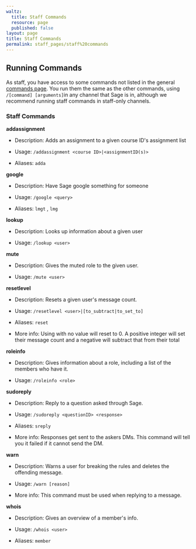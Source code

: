 ```yaml
---
waltz:
  title: Staff Commands
  resource: page
  published: false
layout: page
title: Staff Commands
permalink: staff_pages/staff%20commands
---
```

## Running Commands

As staff, you have access to some commands not listed in the general [commands page][29]. You run them the same as the
other commands, using `/[command] [arguments]`in any channel that Sage is in, although we recommend running staff
commands in staff-only channels.

### Staff Commands

**addassignment**

- Description: Adds an assignment to a given course ID's assignment list

- Usage: `/addassignment <course ID>|<assignmentID(s)>`

- Aliases: `adda`


**google**

- Description: Have Sage google something for someone

- Usage: `/google <query>`

- Aliases: `lmgt`
, `lmg`


**lookup**

- Description: Looks up information about a given user

- Usage: `/lookup <user>`


**mute**

- Description: Gives the muted role to the given user.

- Usage: `/mute <user>`


**resetlevel**

- Description: Resets a given user's message count.

- Usage: `/resetlevel <user>|[to_subtract|to_set_to]`

- Aliases: `reset`

- More info: Using with no value will reset to 0. A positive integer will
	set their message count and a negative will subtract that from their total


**roleinfo**

- Description: Gives information about a role, including a list of the members who have it.

- Usage: `/roleinfo <role>`


**sudoreply**

- Description: Reply to a question asked through Sage.

- Usage: `/sudoreply <questionID> <response>`

- Aliases: `sreply`

- More info: Responses get sent to the askers DMs. This command will tell you it failed if it cannot send the DM.


**warn**

- Description: Warns a user for breaking the rules and deletes the offending message.

- Usage: `/warn [reason]`

- More info: This command must be used when replying to a message.


**whois**

- Description: Gives an overview of a member's info.

- Usage: `/whois <user>`

- Aliases: `member`

[29]: https://ud-cis-discord.github.io/pages/commands (Commands)